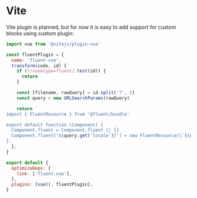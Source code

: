 # Vite

Vite plugin is planned, but for now it is easy to add support for custom blocks using custom plugin:

```js
import vue from '@vitejs/plugin-vue'

const fluentPlugin = {
  name: 'fluent-vue',
  transform(code, id) {
    if (!/vue&type=fluent/.test(id)) {
      return
    }

    const [filename, rawQuery] = id.split('?', 2)
    const query = new URLSearchParams(rawQuery)

    return `
import { FluentResource } from '@fluent/bundle'

export default function (Component) {
  Component.fluent = Component.fluent || {}
  Component.fluent['${query.get('locale')}'] = new FluentResource(\`${code}\`)
}`
  },
}

export default {
  optimizeDeps: {
    link: ['fluent-vue'],
  },
  plugins: [vue(), fluentPlugin],
}
```
